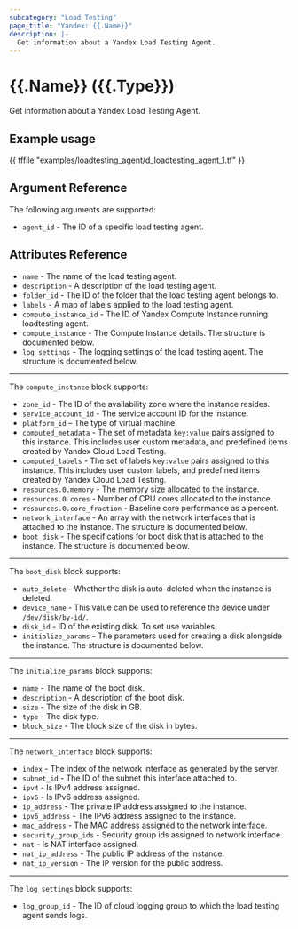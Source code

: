 ```yaml
---
subcategory: "Load Testing"
page_title: "Yandex: {{.Name}}"
description: |-
  Get information about a Yandex Load Testing Agent.
---
```


# {{.Name}} ({{.Type}})

Get information about a Yandex Load Testing Agent.

## Example usage

{{ tffile "examples/loadtesting_agent/d_loadtesting_agent_1.tf" }}

## Argument Reference

The following arguments are supported:

* `agent_id` - The ID of a specific load testing agent.

## Attributes Reference

* `name` - The name of the load testing agent.
* `description` - A description of the load testing agent.
* `folder_id` - The ID of the folder that the load testing agent belongs to.
* `labels` - A map of labels applied to the load testing agent.
* `compute_instance_id` - The ID of Yandex Compute Instance running loadtesting agent.
* `compute_instance` - The Compute Instance details. The structure is documented below.
* `log_settings` - The logging settings of the load testing agent. The structure is documented below.

---

The `compute_instance` block supports:

* `zone_id` - The ID of the availability zone where the instance resides.
* `service_account_id` - The service account ID for the instance.
* `platform_id` – The type of virtual machine.
* `computed_metadata` - The set of metadata `key:value` pairs assigned to this instance. This includes user custom metadata, and predefined items created by Yandex Cloud Load Testing.
* `computed_labels` - The set of labels `key:value` pairs assigned to this instance. This includes user custom labels, and predefined items created by Yandex Cloud Load Testing.
* `resources.0.memory` - The memory size allocated to the instance.
* `resources.0.cores` - Number of CPU cores allocated to the instance.
* `resources.0.core_fraction` - Baseline core performance as a percent.
* `network_interface` - An array with the network interfaces that is attached to the instance. The structure is documented below.
* `boot_disk` - The specifications for boot disk that is attached to the instance. The structure is documented below.

---

The `boot_disk` block supports:

* `auto_delete` - Whether the disk is auto-deleted when the instance is deleted.
* `device_name` - This value can be used to reference the device under `/dev/disk/by-id/`.
* `disk_id` - ID of the existing disk. To set use variables.
* `initialize_params` - The parameters used for creating a disk alongside the instance. The structure is documented below.

---

The `initialize_params` block supports:

* `name` - The name of the boot disk.
* `description` - A description of the boot disk.
* `size` - The size of the disk in GB.
* `type` - The disk type.
* `block_size` - The block size of the disk in bytes.

---

The `network_interface` block supports:

* `index` - The index of the network interface as generated by the server.
* `subnet_id` - The ID of the subnet this interface attached to.
* `ipv4` - Is IPv4 address assigned.
* `ipv6` - Is IPv6 address assigned.
* `ip_address` - The private IP address assigned to the instance.
* `ipv6_address` - The IPv6 address assigned to the instance.
* `mac_address` - The MAC address assigned to the network interface.
* `security_group_ids` - Security group ids assigned to network interface.
* `nat` - Is NAT interface assigned.
* `nat_ip_address` - The public IP address of the instance.
* `nat_ip_version` - The IP version for the public address.

---

The `log_settings` block supports:

* `log_group_id` - The ID of cloud logging group to which the load testing agent sends logs.
